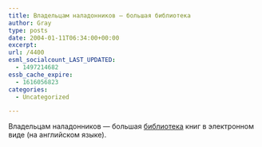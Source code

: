 ```yaml
---
title: Владельцам наладонников — большая библиотека
author: Gray
type: posts
date: 2004-01-11T06:34:00+00:00
excerpt:
url: /4400
esml_socialcount_LAST_UPDATED:
  - 1497214682
essb_cache_expire:
  - 1616056823
categories:
  - Uncategorized

---
```








Владельцам наладонников &#8212; большая <a href="http://etext.lib.virginia.edu/ebooks/ebooklist.html" target="_blank">библиотека</a> книг в электронном виде (на английском языке).